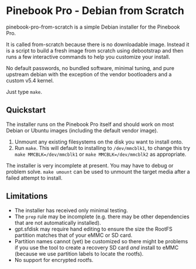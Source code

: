 Pinebook Pro - Debian from Scratch
==================================

pinebook-pro-from-scratch is a simple Debian installer for the Pinebook
Pro.

It is called from-scratch because there is no downloadable image.
Instead it is a script to build a fresh image from scratch using
debootstrap and then runs a few interactive commands to help you 
customize your install.

No default passwords, no bundled software, minimal tuning, and pure
upstream debian with the exception of the vendor bootloaders and a
custom v5.4 kernel.

Just type `make`.

Quickstart
----------

The installer runs on the Pinebook Pro itself and should work on most
Debian or Ubuntu images (including the default vendor image).

1. Unmount any existing filesystems on the disk you want to install
   onto.
2. Run `make`. This will default to installing to `/dev/mmcblk1`, to
   change this try `make MMCBLK=/dev/mmcblk1` or
   `make MMCBLK=/dev/mmcblk2` as appropriate.

The installer is very incomplete at present. You may have to debug or
problem solve. `make umount` can be used to unmount the target media
after a failed attempt to install.

Limitations
-----------

 * The installer has received only minimal testing.
 * The `prep` rule may be incomplete (e.g. there may be other
   dependencies that are not automatically installed).
 * gpt.sfdisk may require hand editing to ensure the size the RootFS
   partition matches that of your eMMC or SD card.
 * Partition names cannot (yet) be customized so there might be problems
   if you use the tool to create a recovery SD card *and* install to
   eMMC (because we use partition labels to locate the rootfs).
 * No support for encrypted rootfs.
